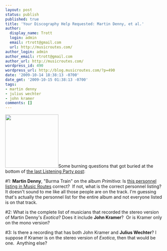 ```yaml
---
layout: post
status: publish
published: true
title: 'Your Discography Help Requested: Martin Denny, et al.'
author:
  display_name: Trott
  login: admin
  email: rtrott@gmail.com
  url: http://musicroutes.com/
author_login: admin
author_email: rtrott@gmail.com
author_url: http://musicroutes.com/
wordpress_id: 490
wordpress_url: http://blog.musicroutes.com/?p=490
date: '2009-10-14 18:38:13 -0700'
date_gmt: '2009-10-15 01:38:13 -0700'
tags:
- martin denny
- julius wechter
- john kramer
comments: []
---
```

<p><img class="alignright" src="http://image.listen.com/img/170x170/8/3/3/3/1753338_170x170.jpg" alt="" width="170" height="170" />Some burning questions that got buried at the bottom of <a href="http://blog.musicroutes.com/?p=475" target="_blank">the last Listening Party post</a>:</p>
<p>#1: <strong>Martin Denny</strong>, "Burma Train" on the album <em>Primitiva</em>: Is <a href="http://musicroutes.com/discography.php?id=2250" target="_blank">this personnel listing in Music Routes</a> correct?  If not, what is the correct personnel listing?  It doesn't sound to me like all those people are on the track. I'm guessing that's actually the personnel list for the entire album and not everyone listed is on that track.</p>
<p>#2: What is the complete list of musicians that recorded the stereo version of Martin Denny's <em>Exotica</em>?  Does it include <strong>John Kramer</strong>?  Or is Kramer only on the mono version?</p>
<p>#3: Is there a recording that has both John Kramer and <strong>Julius Wechter</strong>? I suppose if Kramer is on the stereo version of <em>Exotica</em>, then that would be one.  Anything else?</p>
